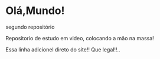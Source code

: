 # Olá,Mundo!
 segundo repositório

 Repositorio de estudo em video, colocando a mão na massa!

 Essa linha adicionel direto do site!! Que legal!!..
